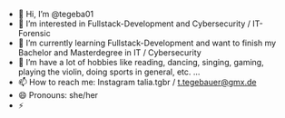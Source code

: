 - 👋 Hi, I’m @tegeba01
- 👀 I’m interested in Fullstack-Development and Cybersecurity / IT-Forensic
- 🌱 I’m currently learning Fullstack-Development and want to finish my Bachelor and Masterdegree in IT / Cybersecurity
- 💞️ I’m have a lot of hobbies like reading, dancing, singing, gaming, playing the violin, doing sports in general, etc. ...
- 📫 How to reach me: Instagram talia.tgbr / t.tegebauer@gmx.de
- 😄 Pronouns: she/her
- ⚡

<!---
tegeba01/tegeba01 is a ✨ special ✨ repository because its `README.md` (this file) appears on your GitHub profile.
You can click the Preview link to take a look at your changes.
--->
